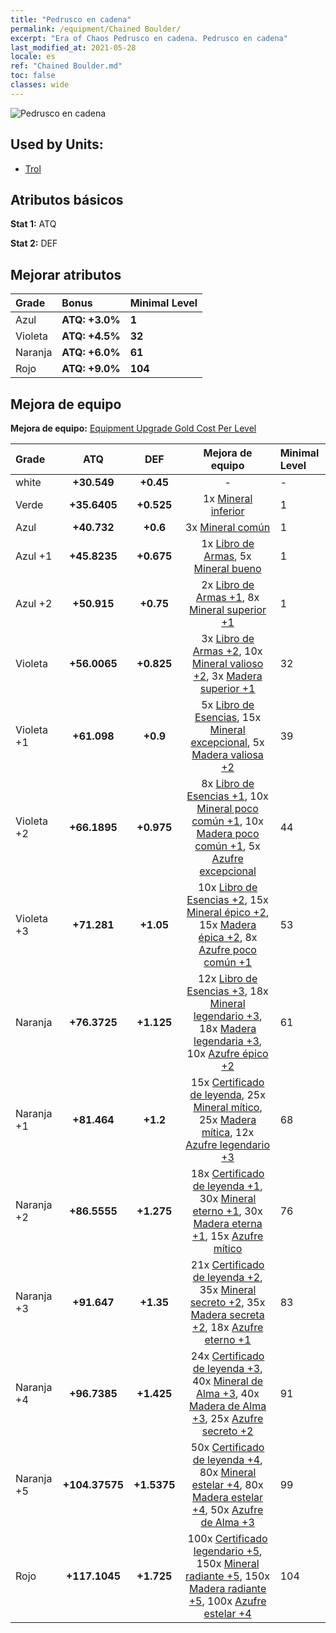 ```yaml
---
title: "Pedrusco en cadena"
permalink: /equipment/Chained Boulder/
excerpt: "Era of Chaos Pedrusco en cadena. Pedrusco en cadena"
last_modified_at: 2021-05-28
locale: es
ref: "Chained Boulder.md"
toc: false
classes: wide
---
```


  ![Pedrusco en cadena](/images/e/e_4091.png)

## Used by Units:

* [Trol](/es/units/Troll/) 


## Atributos básicos
 **Stat 1:** ATQ

 **Stat 2:** DEF

## Mejorar atributos

  |     Grade    |   Bonus | Minimal Level | 
  |:-------------|:--------|:--------------| 
  | Azul | **ATQ: +3.0%** | **1** | 
  | Violeta | **ATQ: +4.5%** | **32** | 
  | Naranja | **ATQ: +6.0%** | **61** | 
  | Rojo | **ATQ: +9.0%** | **104** | 


## Mejora de equipo
 **Mejora de equipo:** [Equipment Upgrade Gold Cost Per Level](/equipment/EquipmentUpgradeCostPerLevel/) 

  |          Grade      | ATQ | DEF | Mejora de equipo | Minimal Level |
  |:--------------------|:---------:|:---------:|:----------------:|:--------------|
  | white | **+30.549** | **+0.45** | - | - |
  | Verde | **+35.6405** | **+0.525** | 1x [Mineral inferior](/ItemsES/mat_1/) | 1 |
  | Azul | **+40.732** | **+0.6** | 3x [Mineral común](/ItemsES/mat_6/) | 1 |
  | Azul +1 | **+45.8235** | **+0.675** | 1x [Libro de Armas](/ItemsES/mat_18/), 5x [Mineral bueno](/ItemsES/mat_12/) | 1 |
  | Azul +2 | **+50.915** | **+0.75** | 2x [Libro de Armas +1](/ItemsES/mat_25/), 8x [Mineral superior +1](/ItemsES/mat_19/) | 1 |
  | Violeta | **+56.0065** | **+0.825** | 3x [Libro de Armas +2](/ItemsES/mat_32/), 10x [Mineral valioso +2](/ItemsES/mat_26/), 3x [Madera superior +1](/ItemsES/mat_20/) | 32 |
  | Violeta +1 | **+61.098** | **+0.9** | 5x [Libro de Esencias](/ItemsES/mat_39/), 15x [Mineral excepcional](/ItemsES/mat_33/), 5x [Madera valiosa +2](/ItemsES/mat_27/) | 39 |
  | Violeta +2 | **+66.1895** | **+0.975** | 8x [Libro de Esencias +1](/ItemsES/mat_46/), 10x [Mineral poco común +1](/ItemsES/mat_40/), 10x [Madera poco común +1](/ItemsES/mat_41/), 5x [Azufre excepcional](/ItemsES/mat_36/) | 44 |
  | Violeta +3 | **+71.281** | **+1.05** | 10x [Libro de Esencias +2](/ItemsES/mat_53/), 15x [Mineral épico +2](/ItemsES/mat_47/), 15x [Madera épica +2](/ItemsES/mat_48/), 8x [Azufre poco común +1](/ItemsES/mat_43/) | 53 |
  | Naranja | **+76.3725** | **+1.125** | 12x [Libro de Esencias +3](/ItemsES/mat_60/), 18x [Mineral legendario +3](/ItemsES/mat_54/), 18x [Madera legendaria +3](/ItemsES/mat_55/), 10x [Azufre épico +2](/ItemsES/mat_50/) | 61 |
  | Naranja +1 | **+81.464** | **+1.2** | 15x [Certificado de leyenda](/ItemsES/mat_67/), 25x [Mineral mítico](/ItemsES/mat_61/), 25x [Madera mítica](/ItemsES/mat_62/), 12x [Azufre legendario +3](/ItemsES/mat_57/) | 68 |
  | Naranja +2 | **+86.5555** | **+1.275** | 18x [Certificado de leyenda +1](/ItemsES/mat_74/), 30x [Mineral eterno +1](/ItemsES/mat_68/), 30x [Madera eterna +1](/ItemsES/mat_69/), 15x [Azufre mítico](/ItemsES/mat_64/) | 76 |
  | Naranja +3 | **+91.647** | **+1.35** | 21x [Certificado de leyenda +2](/ItemsES/mat_81/), 35x [Mineral secreto +2](/ItemsES/mat_75/), 35x [Madera secreta +2](/ItemsES/mat_76/), 18x [Azufre eterno +1](/ItemsES/mat_71/) | 83 |
  | Naranja +4 | **+96.7385** | **+1.425** | 24x [Certificado de leyenda +3](/ItemsES/mat_88/), 40x [Mineral de Alma +3](/ItemsES/mat_82/), 40x [Madera de Alma +3](/ItemsES/mat_83/), 25x [Azufre secreto +2](/ItemsES/mat_78/) | 91 |
  | Naranja +5 | **+104.37575** | **+1.5375** | 50x [Certificado de leyenda +4](/ItemsES/mat_95/), 80x [Mineral estelar +4](/ItemsES/mat_89/), 80x [Madera estelar +4](/ItemsES/mat_90/), 50x [Azufre de Alma +3](/ItemsES/mat_85/) | 99 |
  | Rojo | **+117.1045** | **+1.725** | 100x [Certificado legendario +5](/ItemsES/mat_102/), 150x [Mineral radiante +5](/ItemsES/mat_96/), 150x [Madera radiante +5](/ItemsES/mat_97/), 100x [Azufre estelar +4](/ItemsES/mat_92/) | 104 |

